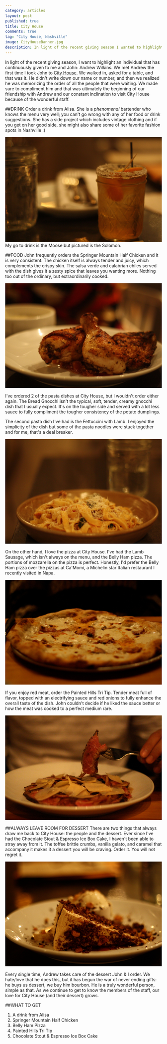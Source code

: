 ```yaml
---
category: articles
layout: post
published: true
title: City House
comments: true
tag: "City House, Nashville"
image: CityHouseBanner.jpg
description: In light of the recent giving season I wanted to highlight an individual that has continuously given...
---
```


In light of the recent giving season, I want to highlight an individual that has continuously given to me and John: Andrew Wilkins. We met Andrew the first time I took John to [City House](http://cityhousenashville.com). We walked in, asked for a table, and that was it. He didn't write down our name or number, and then we realized he was memorizing the order of all the people that were waiting. We made sure to compliment him and that was ultimately the beginning of our friendship with Andrew and our constant inclination to visit City House because of the wonderful staff.

##DRINK
Order a drink from Alisa. She is a _phenomenal_ bartender who knows the menu very well; you can't go wrong with any of her food or drink suggestions. She has a side project which includes vintage clothing and if you get on her good side, she might also share some of her favorite fashion spots in Nashville :)

![SolomonCityHouse.jpg](/images/SolomonCityHouse.jpg)
My go to drink is the Moose but pictured is the Solomon. 

##FOOD
John frequently orders the Springer Mountain Half Chicken and it is very consistent. The chicken itself is always tender and juicy, which complements the crispy skin. The salsa verde and calabrian chiles served with the dish gives it a zesty spice that leaves you wanting more. Nothing too out of the ordinary, but extraordinarily cooked.

![HalfCityHouse.jpg](/images/HalfCityHouse.jpg)

I've ordered 2 of the pasta dishes at City House, but I wouldn't order either again. The Bread Gnocchi isn't the typical, soft, tender, creamy gnocchi dish that I usually expect. It's on the tougher side and served with a lot less sauce to fully compliment the tougher consistency of the potato dumplings. 

The second pasta dish I've had is the Fettuccini with Lamb. I enjoyed the simplicity of the dish but some of the pasta noodles were stuck together and for me, that's a deal breaker. 

![FetCityHouse.jpg](/images/FetCityHouse.jpg)


On the other hand, I love the pizza at City House. I've had the Lamb Sausage, which isn't always on the menu, and the Belly Ham pizza. The portions of mozzarella on the pizza is perfect. Honestly, I'd prefer the Belly Ham pizza over the pizzas at Ca'Momi, a Michelin star Italian restaurant I recently visited in Napa. 

![BellyCityHouse.jpg](/images/BellyCityHouse.jpg)

If you enjoy red meat, order the Painted Hills Tri Tip. Tender meat full of flavor, topped with an electrifying sauce and red onions to fully enhance the overall taste of the dish. John couldn't decide if he liked the sauce better or how the meat was cooked to a perfect medium rare.

![TriCityHouse.jpg](/images/TriCityHouse.jpg)

##ALWAYS LEAVE ROOM FOR DESSERT
There are two things that always draw me back to City House: the people and the dessert. Ever since I've had the Chocolate Stout & Espresso Ice Box Cake, I haven't been able to stray away from it. The toffee brittle crumbs, vanilla gelato, and caramel that accompany it makes it a dessert you will be craving. Order it. You will not regret it. 

![StoutCityHouse.jpg](/images/StoutCityHouse.jpg)

Every single time, Andrew takes care of the dessert John & I order. We hate/love that he does this, but it has begun the war of never ending gifts: he buys us dessert, we buy him bourbon. He is a truly wonderful person, simple as that. As we continue to get to know the members of the staff, our love for City House (and their dessert) grows. 

##WHAT TO GET 
1. A drink from Alisa
2. Springer Mountain Half Chicken
3. Belly Ham Pizza
4. Painted Hills Tri Tip
5. Chocolate Stout & Espresso Ice Box Cake